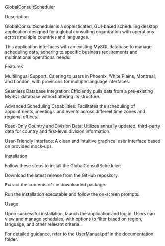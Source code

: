 GlobalConsultScheduler

Description

GlobalConsultScheduler is a sophisticated, GUI-based scheduling desktop application designed for a global consulting organization with operations across multiple countries and languages. 

This application interfaces with an existing MySQL database to manage scheduling data, adhering to specific business requirements and multinational operational needs.

Features

Multilingual Support: Catering to users in Phoenix, White Plains, Montreal, and London, with provisions for multiple language interfaces.

Seamless Database Integration: Efficiently pulls data from a pre-existing MySQL database without altering its structure.

Advanced Scheduling Capabilities: Facilitates the scheduling of appointments, meetings, and events across different time zones and regional offices.

Read-Only Country and Division Data: Utilizes annually updated, third-party data for country and first-level division information.

User-Friendly Interface: A clean and intuitive graphical user interface based on provided mock-ups.

Installation

Follow these steps to install the GlobalConsultScheduler:

Download the latest release from the GitHub repository.

Extract the contents of the downloaded package.

Run the installation executable and follow the on-screen prompts.

Usage

Upon successful installation, launch the application and log in. Users can view and manage schedules, with options to filter based on region, language, and other relevant criteria. 

For detailed guidance, refer to the UserManual.pdf in the documentation folder.
